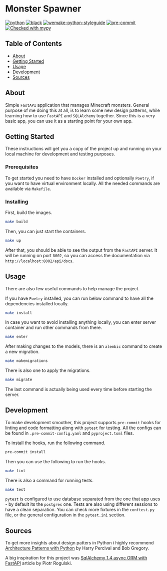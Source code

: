 # Monster Spawner

[![python](https://img.shields.io/static/v1?label=python&message=3.10%2B&color=informational&logo=python&logoColor=white)](https://www.python.org/)
[![black](https://img.shields.io/badge/code%20style-black-000000.svg)](https://github.com/python/black)
[![wemake-python-styleguide](https://img.shields.io/badge/style-wemake-000000.svg)](https://github.com/wemake-services/wemake-python-styleguide)
[![pre-commit](https://img.shields.io/badge/pre--commit-enabled-brightgreen?logo=pre-commit&logoColor=white)](https://github.com/pre-commit/pre-commit)
[![Checked with mypy](http://www.mypy-lang.org/static/mypy_badge.svg)](http://mypy-lang.org/)

## Table of Contents

- [About](#about)
- [Getting Started](#getting_started)
- [Usage](#usage)
- [Development](#development)
- [Sources](#sources)

## About <a name = "about"></a>

Simple `FastAPI` application that manages Minecraft monsters. General purpose of me doing this at all, is to learn some new design patterns, while learning how to use `FastAPI` and `SQLAlchemy` together. Since this is a very basic app, you can use it as a starting point for your own app.

## Getting Started <a name = "getting_started"></a>

These instructions will get you a copy of the project up and running on your local machine for development and testing purposes.

### Prerequisites

To get started you need to have `Docker` installed and optionally `Poetry`, if you want to have virtual environment locally. All the needed commands are available via `Makefile`.

### Installing

First, build the images.

```bash
make build
```

Then, you can just start the containers.

```bash
make up
```

After that, you should be able to see the output from the `FastAPI` server. It will be running on port `8002`, so you can access the documentation via `http://localhost:8002/api/docs`.

## Usage <a name = "usage"></a>

There are also few useful commands to help manage the project.

If you have `Poetry` installed, you can run below command to have all the dependencies installed locally.

```bash
make install
```

In case you want to avoid installing anything locally, you can enter server container and run other commands from there.

```bash
make enter
```

After making changes to the models, there is an `alembic` command to create a new migration.

```bash
make makemigrations
```

There is also one to apply the migrations.

```bash
make migrate
```

The last command is actually being used every time before starting the server.

## Development <a name = "development"></a>

To make development smoother, this project supports `pre-commit` hooks for linting and code formatting along with `pytest` for testing. All the configs can be found in `.pre-commit-config.yaml` and `pyproject.toml` files.

To install the hooks, run the following command.

```bash
pre-commit install
```

Then you can use the following to run the hooks.

```bash
make lint
```

There is also a command for running tests.

```bash
make test
```

`pytest` is configured to use database separated from the one that app uses - by default its the `postgres` one. Tests are also using different sessions to have a clean separation. You can check more fixtures in the `conftest.py` file, or the general configuration in the `pytest.ini` section.

## Sources <a name = "sources"></a>

To get more insights about design patters in Python i highly recommend [Architecture Patterns with Python](https://www.oreilly.com/library/view/architecture-patterns-with/9781492052197/) by Harry Percival and Bob Gregory.

A big inspiration for this project was [SqlAlchemy 1.4 async ORM with FastAPI](https://rogulski.it/blog/sqlalchemy-14-async-orm-with-fastapi/) article by Piotr Rogulski.
